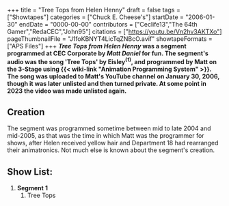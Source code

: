 +++
title = "Tree Tops from Helen Henny"
draft = false
tags = ["Showtapes"]
categories = ["Chuck E. Cheese's"]
startDate = "2006-01-30"
endDate = "0000-00-00"
contributors = ["Ceclife13","The 64th Gamer","RedaCEC","John95"]
citations = ["https://youtu.be/Vn2hv3AKTXo"]
pageThumbnailFile = "J1foKBNYT4LicTqZNBcO.avif"
showtapeFormats = ["APS Files"]
+++
***Tree Tops from Helen Henny* was a segment programmed at CEC Corporate by *Matt Daniel* for fun.
The segment's audio was the song 'Tree Tops' by Eisley<sup>(1)</sup>, and programmed by Matt on the 3-Stage using {{< wiki-link "Animation Programming System" >}}. The song was uploaded to Matt's YouTube channel on January 30, 2006, though it was later unlisted and then turned private. At some point in 2023 the video was made unlisted again.**

## Creation

The segment was programmed sometime between mid to late 2004 and mid-2005, as that was the time in which Matt was the programmer for shows, after Helen received yellow hair and Department 18 had rearranged their animatronics. Not much else is known about the segment's creation.

## Show List:

1.  **Segment** **1**
    1.  Tree Tops
